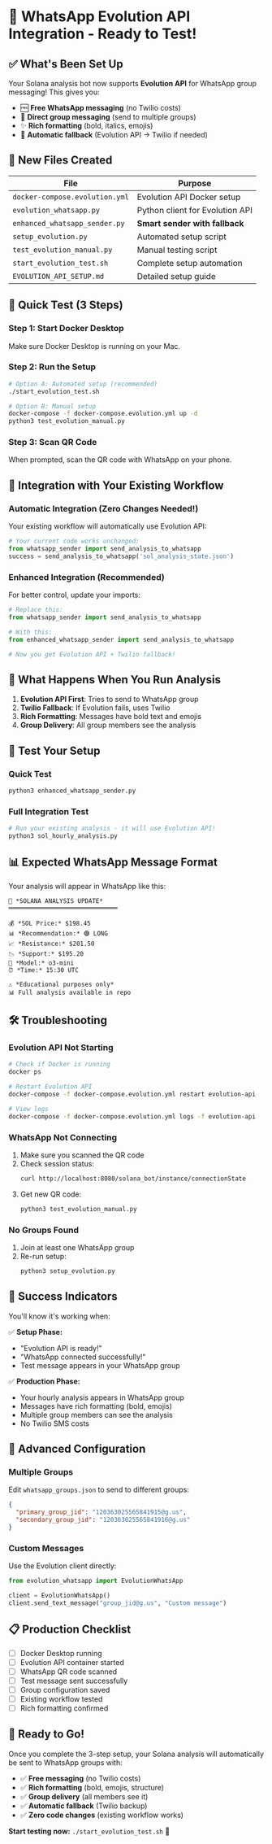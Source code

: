# 🚀 WhatsApp Evolution API Integration - Ready to Test!

## ✅ What's Been Set Up

Your Solana analysis bot now supports **Evolution API** for WhatsApp group messaging! This gives you:

- 🆓 **Free WhatsApp messaging** (no Twilio costs)
- 👥 **Direct group messaging** (send to multiple groups)
- ✨ **Rich formatting** (bold, italics, emojis)
- 🔄 **Automatic fallback** (Evolution API → Twilio if needed)

## 📁 New Files Created

| File | Purpose |
|------|---------|
| `docker-compose.evolution.yml` | Evolution API Docker setup |
| `evolution_whatsapp.py` | Python client for Evolution API |
| `enhanced_whatsapp_sender.py` | **Smart sender with fallback** |
| `setup_evolution.py` | Automated setup script |
| `test_evolution_manual.py` | Manual testing script |
| `start_evolution_test.sh` | Complete setup automation |
| `EVOLUTION_API_SETUP.md` | Detailed setup guide |

## 🎯 Quick Test (3 Steps)

### Step 1: Start Docker Desktop
Make sure Docker Desktop is running on your Mac.

### Step 2: Run the Setup
```bash
# Option A: Automated setup (recommended)
./start_evolution_test.sh

# Option B: Manual setup
docker-compose -f docker-compose.evolution.yml up -d
python3 test_evolution_manual.py
```

### Step 3: Scan QR Code
When prompted, scan the QR code with WhatsApp on your phone.

## 🔄 Integration with Your Existing Workflow

### Automatic Integration (Zero Changes Needed!)
Your existing workflow will automatically use Evolution API:

```python
# Your current code works unchanged:
from whatsapp_sender import send_analysis_to_whatsapp
success = send_analysis_to_whatsapp('sol_analysis_state.json')
```

### Enhanced Integration (Recommended)
For better control, update your imports:

```python
# Replace this:
from whatsapp_sender import send_analysis_to_whatsapp

# With this:
from enhanced_whatsapp_sender import send_analysis_to_whatsapp

# Now you get Evolution API + Twilio fallback!
```

## 📱 What Happens When You Run Analysis

1. **Evolution API First**: Tries to send to WhatsApp group
2. **Twilio Fallback**: If Evolution fails, uses Twilio
3. **Rich Formatting**: Messages have bold text and emojis
4. **Group Delivery**: All group members see the analysis

## 🧪 Test Your Setup

### Quick Test
```bash
python3 enhanced_whatsapp_sender.py
```

### Full Integration Test
```bash
# Run your existing analysis - it will use Evolution API!
python3 sol_hourly_analysis.py
```

## 📊 Expected WhatsApp Message Format

Your analysis will appear in WhatsApp like this:

```
🚀 *SOLANA ANALYSIS UPDATE*
══════════════════════════════

💰 *SOL Price:* $198.45
📊 *Recommendation:* 🟢 LONG
📈 *Resistance:* $201.50
📉 *Support:* $195.20
🤖 *Model:* o3-mini
⏰ *Time:* 15:30 UTC

⚠️ *Educational purposes only*
📊 Full analysis available in repo
```

## 🛠️ Troubleshooting

### Evolution API Not Starting
```bash
# Check if Docker is running
docker ps

# Restart Evolution API
docker-compose -f docker-compose.evolution.yml restart evolution-api

# View logs
docker-compose -f docker-compose.evolution.yml logs -f evolution-api
```

### WhatsApp Not Connecting
1. Make sure you scanned the QR code
2. Check session status:
   ```bash
   curl http://localhost:8080/solana_bot/instance/connectionState
   ```
3. Get new QR code:
   ```bash
   python3 test_evolution_manual.py
   ```

### No Groups Found
1. Join at least one WhatsApp group
2. Re-run setup:
   ```bash
   python3 setup_evolution.py
   ```

## 🎉 Success Indicators

You'll know it's working when:

✅ **Setup Phase:**
- "Evolution API is ready!"
- "WhatsApp connected successfully!"
- Test message appears in your WhatsApp group

✅ **Production Phase:**
- Your hourly analysis appears in WhatsApp group
- Messages have rich formatting (bold, emojis)
- Multiple group members can see the analysis
- No Twilio SMS costs

## 🔧 Advanced Configuration

### Multiple Groups
Edit `whatsapp_groups.json` to send to different groups:
```json
{
  "primary_group_jid": "120363025565841915@g.us",
  "secondary_group_jid": "120363025565841916@g.us"
}
```

### Custom Messages
Use the Evolution client directly:
```python
from evolution_whatsapp import EvolutionWhatsApp

client = EvolutionWhatsApp()
client.send_text_message("group_jid@g.us", "Custom message")
```

## 📋 Production Checklist

- [ ] Docker Desktop running
- [ ] Evolution API container started
- [ ] WhatsApp QR code scanned
- [ ] Test message sent successfully
- [ ] Group configuration saved
- [ ] Existing workflow tested
- [ ] Rich formatting confirmed

## 🚀 Ready to Go!

Once you complete the 3-step setup, your Solana analysis will automatically be sent to WhatsApp groups with:

- ✅ **Free messaging** (no Twilio costs)
- ✅ **Rich formatting** (bold, emojis, structure)
- ✅ **Group delivery** (all members see it)
- ✅ **Automatic fallback** (Twilio backup)
- ✅ **Zero code changes** (existing workflow works)

**Start testing now:** `./start_evolution_test.sh` 🎯
